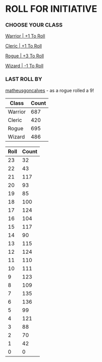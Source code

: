 # ROLL FOR INITIATIVE
### CHOOSE YOUR CLASS

[Warrior | +1 To Roll](https://github.com/benjaminsampica/benjaminsampica/issues/new?title=roll%7Cwarrior&body=Just+click+%27Submit+new+issue%27.)

[Cleric | +1 To Roll](https://github.com/benjaminsampica/benjaminsampica/issues/new?title=roll%7Ccleric&body=Just+click+%27Submit+new+issue%27.)

[Rogue | +3 To Roll](https://github.com/benjaminsampica/benjaminsampica/issues/new?title=roll%7Crogue&body=Just+click+%27Submit+new+issue%27.)

[Wizard | -1 To Roll](https://github.com/benjaminsampica/benjaminsampica/issues/new?title=roll%7Cwizard&body=Just+click+%27Submit+new+issue%27.)
### LAST ROLL BY
[matheusgoncalves](https://www.github.com/matheusgoncalves) - as a rogue rolled a 9!

|Class|Count|
|-|-|
|Warrior|687|
|Cleric|420|
|Rogue|695|
|Wizard|486|

|Roll|Count|
|-|-|
|23|32
|22|43
|21|117
|20|93
|19|85
|18|100
|17|124
|16|104
|15|117
|14|90
|13|115
|12|124
|11|110
|10|111
|9|123
|8|109
|7|135
|6|136
|5|99
|4|121
|3|88
|2|70
|1|42
|0|0
